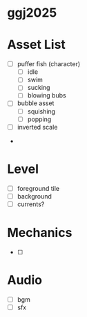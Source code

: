 # ggj2025

# Asset List

- [ ] puffer fish (character)
  - [ ] idle
  - [ ] swim
  - [ ] sucking
  - [ ] blowing bubs
- [ ] bubble asset
  - [ ] squishing
  - [ ] popping
- [ ] inverted scale
-

# Level

- [ ] foreground tile
- [ ] background
- [ ] currents?

# Mechanics

- [ ]

# Audio

- [ ] bgm
- [ ] sfx
